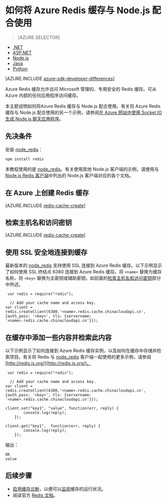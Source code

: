 <properties
	pageTitle="如何将 Azure Redis 缓存与 Node.js 配合使用 | Azure"
	description="开始将 Azure Redis 缓存与 Node.js 和 node_redis 配合使用。"
	services="redis-cache"
	documentationCenter=""
	authors="steved0x"
	manager="douge"
	editor="v-lincan"/>

<tags
	ms.service="cache"
	ms.devlang="nodejs"
	ms.topic="hero-article"
	ms.tgt_pltfrm="cache-redis"
	ms.workload="tbd"
	ms.date="08/16/2016"
	wacn.date="11/25/2016"
	ms.author="sdanie"/>

# 如何将 Azure Redis 缓存与 Node.js 配合使用

> [AZURE.SELECTOR]
- [.NET](/documentation/articles/cache-dotnet-how-to-use-azure-redis-cache/)
- [ASP.NET](/documentation/articles/cache-web-app-howto/)
- [Node.js](/documentation/articles/cache-nodejs-get-started/)
- [Java](/documentation/articles/cache-java-get-started/)
- [Python](/documentation/articles/cache-python-get-started/)

[AZURE.INCLUDE [azure-sdk-developer-differences](../../includes/azure-sdk-developer-differences.md)]

Azure Redis 缓存允许访问 Microsoft 管理的、专用安全的 Redis 缓存。可从 Azure 内部的任何应用程序访问缓存。

本主题说明如何将Azure Redis 缓存与 Node.js 配合使用。有关将 Azure Redis 缓存与 Node.js 配合使用的另一个示例，请参阅[在 Azure 网站中使用 Socket.IO 生成 Node.js 聊天应用程序](/documentation/articles/web-sites-nodejs-chat-app-socketio/)。


## 先决条件

安装 [node\_redis](https://github.com/mranney/node_redis)：

    npm install redis

本教程使用的是 [node\_redis](https://github.com/mranney/node_redis)。有关使用其他 Node.js 客户端的示例，请使用与 [Node.js Redis 客户端](http://redis.io/clients#nodejs)中列出的 Node.js 客户端对应的各个文档。

## 在 Azure 上创建 Redis 缓存

[AZURE.INCLUDE [redis-cache-create](../../includes/redis-cache-create.md)]

## <a name="retrieve-the-host-name-and-access-keys"></a> 检索主机名和访问密钥

[AZURE.INCLUDE [redis-cache-create](../../includes/redis-cache-access-keys.md)]

## 使用 SSL 安全地连接到缓存

最新版本的 [node\_redis](https://github.com/mranney/node_redis) 支持使用 SSL 连接到 Azure Redis 缓存。以下示例显示了如何使用 SSL 终结点 6380 连接到 Azure Redis 缓存。将 `<name>` 替换为缓存名称，将 `<key>` 替换为主密钥或辅助密钥，如前面的[检索主机名和访问密钥](#retrieve-the-host-name-and-access-keys)部分中所述。

	 var redis = require("redis");
	
	  // Add your cache name and access key.
	var client = redis.createClient(6380,'<name>.redis.cache.chinacloudapi.cn', {auth_pass: '<key>', tls: {servername: '<name>.redis.cache.chinacloudapi.cn'}});


## 在缓存中添加一些内容并检索此内容

以下示例显示了如何连接到 Azure Redis 缓存实例，以及如何在缓存中存储并检索项目。有关将 Redis 与 [node\_redis](https://github.com/mranney/node_redis) 客户端一起使用的更多示例，请参阅 [http://redis.js.org/](http://redis.js.org/)。

	 var redis = require("redis");
	
	  // Add your cache name and access key.
	var client = redis.createClient(6380,'<name>.redis.cache.chinacloudapi.cn', {auth_pass: '<key>', tls: {servername: '<name>.redis.cache.chinacloudapi.cn'}});
	
	client.set("key1", "value", function(err, reply) {
		    console.log(reply);
		});
	
	client.get("key1",  function(err, reply) {
		    console.log(reply);
		});

输出：

	OK
	value


## 后续步骤

- [启用缓存诊断](/documentation/articles/cache-how-to-monitor/#enable-cache-diagnostics)，以便可以[监视](/documentation/articles/cache-how-to-monitor/)缓存的运行状况。
- 阅读官方 [Redis 文档](http://redis.io/documentation)。

<!---HONumber=Mooncake_1010_2016-->